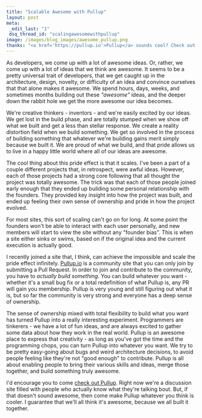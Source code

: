 ```yaml
---
title: "Scalable Awesome with Pullup"
layout: post
meta:
 _edit_last: "1"
 dsq_thread_id: "scalingawesomewithpullup"
image: /images/blog_images/awesome_pullup.png
thanks: "<a href='https://pullup.io'>Pullup</a> sounds cool? Check out some <a href='https://github.com/larvalabs/pullup/issues?labels=beginner&page=1&state=open'>beginner issues</a> to get started!"
---
```


As developers, we come up with a lot of awesome ideas. Or, rather, we come up with a lot of ideas that we think are awesome. It seems to be a pretty universal trait of developers, that we get caught up in the architecture, design, novelty, or difficulty of an idea and convince ourselves that that alone makes it awesome. We spend hours, days, weeks, and sometimes months building out these *"awesome"* ideas, and the deeper down the rabbit hole we get the more awesome our idea becomes.

<!--more-->

We're creative thinkers - inventors - and we're easily excited by our ideas. We get lost in the build phase, and are totally stumped when we show off what we built and get a less than stellar response. We create a reality distortion field when we build something. We get so involved in the process of building something that whatever we're building gains merit simply because we built it. We are proud of what we build, and that pride allows us to live in a happy little world where all of our ideas are awesome.

The cool thing about this pride effect is that it scales. I've been a part of a couple different projects that, in retrospect, were awful ideas. However, each of those projects had a strong core following that all thought the project was totally awesome. The trick was that each of those people joined early enough that they ended up building some personal relationship with the founders. They provided key insight into how the project was built, and ended up feeling their own sense of ownership and pride in how the project evolved.

For most sites, this sort of scaling can't go on for long. At some point the founders won't be able to interact with each user personally, and new members will start to view the site without any "founder bias". This is when a site either sinks or swims, based on if the original idea and the current execution is actually good.

I recently joined a site that, I think, can achieve the impossible and scale the pride effect infinitely. [Pullup.io](https://pullup.io) is a community site that you can only join by submitting a Pull Request. In order to join and contribute to the community, you have to *actually build something*. You can build whatever you want - whether it's a small bug fix or a total redefinition of what Pullup is, any PR will gain you membership. Pullup is very young and still figuring out what it is, but so far the community is very strong and everyone has a deep sense of ownership.

The sense of ownership mixed with total flexibility to build what you want has turned Pullup into a really interesting experiment. Programmers are tinkerers - we have a lot of fun ideas, and are always excited to gather some data about how they work in the real world. Pullup is an awesome place to express that creativity - as long as you've got the time and the programming chops, you can turn Pullup into whatever you want. We try to be pretty easy-going about bugs and weird architecture decisions, to avoid people feeling like they're not "good enough" to contribute. Pullup is all about enabling people to bring their various skills and ideas, merge those together, and build something truly awesome.

I'd encourage you to come [check out Pullup](https://pullup.io). Right now we're a discussion site filled with people who actually know what they're talking bout. But, if that doesn't sound awesome, then come make Pullup whatever you think is cooler. I guarantee that we'll all think it's awesome, because we all built it together.
